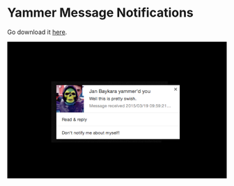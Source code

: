 # Yammer Message Notifications

Go download it [here](https://chrome.google.com/webstore/detail/yammer-desktop-notificati/iindcdobedibkdfobnggailnihfmihlf "Chrome App Store").

![Screenshot](https://github.com/janbaykara/Chrome-YammerMessageNotifications/blob/master/img/screenshot-01.png)